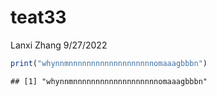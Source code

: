 teat33
================
Lanxi Zhang
9/27/2022

``` r
print("whynnmnnnnnnnnnnnnnnnnnnnomaaagbbbn")
```

    ## [1] "whynnmnnnnnnnnnnnnnnnnnnnomaaagbbbn"
